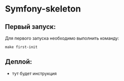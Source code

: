 # Symfony-skeleton
## Первый запуск:
Для первого запуска необходимо выполнить команду:
```shell
make first-init
```

## Деплой:
* тут будет инструкция
